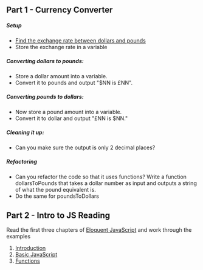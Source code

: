 ## Part  1 - Currency Converter

##### Setup

* [Find the exchange rate between dollars and pounds](http://www.bloomberg.com/quote/GBPUSD:CUR)
* Store the exchange rate in a variable

##### Converting dollars to pounds:

* Store a dollar amount into a variable.
* Convert it to pounds and output "$NN is £NN".

##### Converting pounds to dollars:

* Now store a pound amount into a variable.
* Convert it to dollar and output "£NN is $NN."

##### Cleaning it up:

* Can you make sure the output is only 2 decimal places?

##### Refactoring

* Can you refactor the code so that it uses functions? Write a function dollarsToPounds that takes a dollar number as input and outputs a string of what the pound equivalent is.
* Do the same for poundsToDollars


## Part 2 - Intro to JS Reading

Read the first three chapters of [Eloquent JavaScript](http://eloquentjavascript.net/) and work through the examples

1. [Introduction](http://eloquentjavascript.net/chapter1.html)
2. [Basic JavaScript](http://eloquentjavascript.net/chapter2.html)
3. [Functions](http://eloquentjavascript.net/chapter3.html)